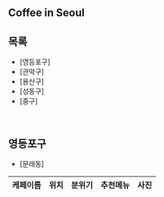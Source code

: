 ## Coffee in Seoul 

## 목록
- [영등포구]
- [관악구]
- [용산구]
- [성동구]
- [중구]


<br/>

## 영등포구
- [문래동]

| 케페이름 | 위치 | 분위기 | 추천메뉴 | 사진 |
|:------:|:------|:------|:------|:------|
